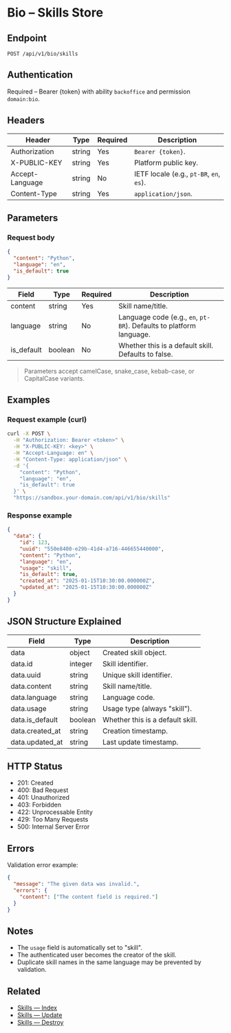 # Bio – Skills Store

## Endpoint

```
POST /api/v1/bio/skills
```

## Authentication

Required – Bearer {token} with ability `backoffice` and permission `domain:bio`.

## Headers

| Header           | Type   | Required | Description |
| ---------------- | ------ | -------- | ----------- |
| Authorization    | string | Yes      | `Bearer {token}`. |
| X-PUBLIC-KEY     | string | Yes      | Platform public key. |
| Accept-Language  | string | No       | IETF locale (e.g., `pt-BR`, `en`, `es`). |
| Content-Type     | string | Yes      | `application/json`. |

## Parameters

### Request body

```json
{
  "content": "Python",
  "language": "en",
  "is_default": true
}
```

| Field      | Type    | Required | Description |
| ---------- | ------- | -------- | ----------- |
| content    | string  | Yes      | Skill name/title. |
| language   | string  | No       | Language code (e.g., `en`, `pt-BR`). Defaults to platform language. |
| is_default | boolean | No       | Whether this is a default skill. Defaults to false. |

> Parameters accept camelCase, snake_case, kebab-case, or CapitalCase variants.

## Examples

### Request example (curl)

```bash
curl -X POST \
  -H "Authorization: Bearer <token>" \
  -H "X-PUBLIC-KEY: <key>" \
  -H "Accept-Language: en" \
  -H "Content-Type: application/json" \
  -d '{
    "content": "Python",
    "language": "en",
    "is_default": true
  }' \
  "https://sandbox.your-domain.com/api/v1/bio/skills"
```

### Response example

```json
{
  "data": {
    "id": 123,
    "uuid": "550e8400-e29b-41d4-a716-446655440000",
    "content": "Python",
    "language": "en",
    "usage": "skill",
    "is_default": true,
    "created_at": "2025-01-15T10:30:00.000000Z",
    "updated_at": "2025-01-15T10:30:00.000000Z"
  }
}
```

## JSON Structure Explained

| Field          | Type    | Description |
| -------------- | ------- | ----------- |
| data           | object  | Created skill object. |
| data.id        | integer | Skill identifier. |
| data.uuid      | string  | Unique skill identifier. |
| data.content   | string  | Skill name/title. |
| data.language  | string  | Language code. |
| data.usage     | string  | Usage type (always "skill"). |
| data.is_default| boolean | Whether this is a default skill. |
| data.created_at| string  | Creation timestamp. |
| data.updated_at| string  | Last update timestamp. |

## HTTP Status

- 201: Created
- 400: Bad Request
- 401: Unauthorized
- 403: Forbidden
- 422: Unprocessable Entity
- 429: Too Many Requests
- 500: Internal Server Error

## Errors

Validation error example:

```json
{
  "message": "The given data was invalid.",
  "errors": {
    "content": ["The content field is required."]
  }
}
```

## Notes

- The `usage` field is automatically set to "skill".
- The authenticated user becomes the creator of the skill.
- Duplicate skill names in the same language may be prevented by validation.

## Related

- [Skills — Index](SkillIndex.md)
- [Skills — Update](SkillUpdate.md)
- [Skills — Destroy](SkillDestroy.md)
